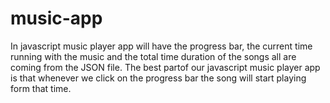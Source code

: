 # music-app
In javascript music player app will have the progress bar, the current time running with the music and the total time duration of the songs all are coming from the JSON file. The best partof our javascript music player app is that whenever we click on the progress bar the song will start playing form that time.

